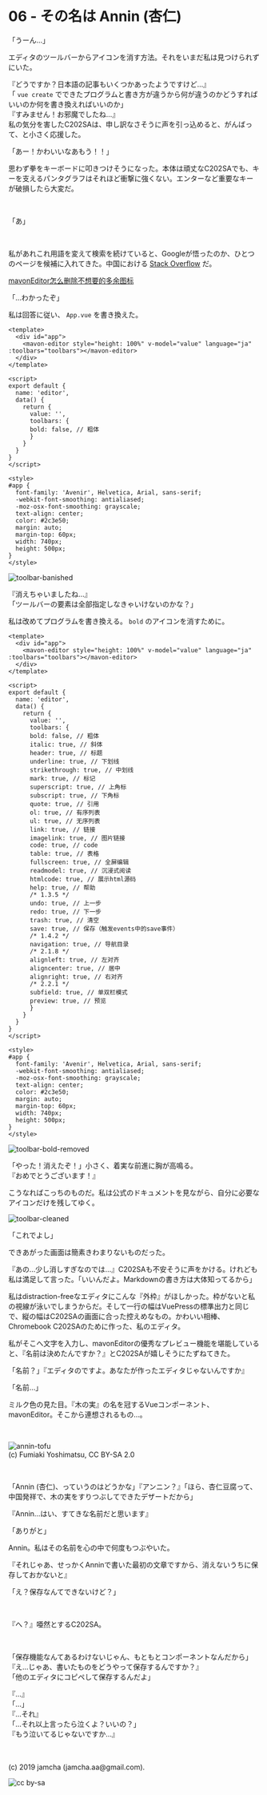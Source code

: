 

# 06 - その名は Annin (杏仁)

「うーん…」

エディタのツールバーからアイコンを消す方法。それをいまだ私は見つけられずにいた。

『どうですか？日本語の記事もいくつかあったようですけど…』  
「 `vue create` でできたプログラムと書き方が違うから何が違うのかどうすればいいのか何を書き換えればいいのか」  
『すみません！お邪魔でしたね…』  
私の気分を害したC202SAは、申し訳なさそうに声を引っ込めると、がんばって、と小さく応援した。

「あー！かわいいなあもう！！」

思わず拳をキーボードに叩きつけそうになった。本体は頑丈なC202SAでも、キーを支えるパンタグラフはそれほど衝撃に強くない。エンターなど重要なキーが破損したら大変だ。

<br>

「あ」

<br>

私があれこれ用語を変えて検索を続けていると、Googleが悟ったのか、ひとつのページを候補に入れてきた。中国における [Stack Overflow](https://stackoverflow.com/) だ。

[mavonEditor怎么删除不想要的多余图标](https://segmentfault.com/q/1010000012794420/a-1020000015628222)

「…わかったぞ」

私は回答に従い、 `App.vue` を書き換えた。

```vue
<template>
  <div id="app">
    <mavon-editor style="height: 100%" v-model="value" language="ja" :toolbars="toolbars"></mavon-editor>
  </div>
</template>

<script>
export default {
  name: 'editor',
  data() {
    return {
      value: '',
      toolbars: {
      bold: false, // 粗体
      }
    }
  }
}
</script>

<style>
#app {
  font-family: 'Avenir', Helvetica, Arial, sans-serif;
  -webkit-font-smoothing: antialiased;
  -moz-osx-font-smoothing: grayscale;
  text-align: center;
  color: #2c3e50;
  margin: auto;
  margin-top: 60px;
  width: 740px;
  height: 500px;
}
</style>
```

![toolbar-banished](./img/toolbar-banished.png)

『消えちゃいましたね…』  
「ツールバーの要素は全部指定しなきゃいけないのかな？」

私は改めてプログラムを書き換える。 `bold` のアイコンを消すために。

```vue
<template>
  <div id="app">
    <mavon-editor style="height: 100%" v-model="value" language="ja" :toolbars="toolbars"></mavon-editor>
  </div>
</template>

<script>
export default {
  name: 'editor',
  data() {
    return {
      value: '',
      toolbars: {
      bold: false, // 粗体
      italic: true, // 斜体
      header: true, // 标题
      underline: true, // 下划线
      strikethrough: true, // 中划线
      mark: true, // 标记
      superscript: true, // 上角标
      subscript: true, // 下角标
      quote: true, // 引用
      ol: true, // 有序列表
      ul: true, // 无序列表
      link: true, // 链接
      imagelink: true, // 图片链接
      code: true, // code
      table: true, // 表格
      fullscreen: true, // 全屏编辑
      readmodel: true, // 沉浸式阅读
      htmlcode: true, // 展示html源码
      help: true, // 帮助
      /* 1.3.5 */
      undo: true, // 上一步
      redo: true, // 下一步
      trash: true, // 清空
      save: true, // 保存（触发events中的save事件）
      /* 1.4.2 */
      navigation: true, // 导航目录
      /* 2.1.8 */
      alignleft: true, // 左对齐
      aligncenter: true, // 居中
      alignright: true, // 右对齐
      /* 2.2.1 */
      subfield: true, // 单双栏模式
      preview: true, // 预览
      }
    }
  }
}
</script>

<style>
#app {
  font-family: 'Avenir', Helvetica, Arial, sans-serif;
  -webkit-font-smoothing: antialiased;
  -moz-osx-font-smoothing: grayscale;
  text-align: center;
  color: #2c3e50;
  margin: auto;
  margin-top: 60px;
  width: 740px;
  height: 500px;
}
</style>
```

![toolbar-bold-removed](./img/toolbar-bold-removed.png)

「やった！消えたぞ！」小さく、着実な前進に胸が高鳴る。  
『おめでとうございます！』

こうなればこっちのものだ。私は公式のドキュメントを見ながら、自分に必要なアイコンだけを残してゆく。

![toolbar-cleaned](./img/toolbar-cleaned.png)

「これでよし」

できあがった画面は簡素きわまりないものだった。

『あの…少し消しすぎなのでは…』C202SAも不安そうに声をかける。けれども私は満足して言った。「いいんだよ。Markdownの書き方は大体知ってるから」

私はdistraction-freeなエディタにこんな『外枠』がほしかった。枠がないと私の視線が泳いでしまうからだ。そして一行の幅はVuePressの標準出力と同じで、縦の幅はC202SAの画面に合った控えめなもの。かわいい相棒、Chromebook C202SAのために作った、私のエディタ。

私がそこへ文字を入力し、mavonEditorの優秀なプレビュー機能を堪能していると、『名前は決めたんですか？』とC202SAが嬉しそうにたずねてきた。

「名前？」『エディタのですよ。あなたが作ったエディタじゃないんですか』

「名前…」

ミルク色の見た目。『木の実』の名を冠するVueコンポーネント、mavonEditor。そこから連想されるもの…。

<br>

![annin-tofu](https://upload.wikimedia.org/wikipedia/commons/8/8a/Almond_jelly.jpg)  
(c) Fumiaki Yoshimatsu, CC BY-SA 2.0

<br>

「Annin (杏仁)、っていうのはどうかな」『アンニン？』「ほら、杏仁豆腐って、中国発祥で、木の実をすりつぶしてできたデザートだから」

『Annin…はい、すてきな名前だと思います』  

「ありがと」

Annin。私はその名前を心の中で何度もつぶやいた。

『それじゃあ、せっかくAnninで書いた最初の文章ですから、消えないうちに保存しておかないと』

「え？保存なんてできないけど？」

<br>

『へ？』唖然とするC202SA。

<br>

「保存機能なんてあるわけないじゃん、もともとコンポーネントなんだから」  
『え…じゃあ、書いたものをどうやって保存するんですか？』  
「他のエディタにコピペして保存するんだよ」  

『…』  
「…」  
『…それ』  
「…それ以上言ったら泣くよ？いいの？」  
『もう泣いてるじゃないですか…』

<br>
<br>
(c) 2019 jamcha (jamcha.aa@gmail.com).

![cc by-sa](https://i.creativecommons.org/l/by-sa/4.0/88x31.png)


